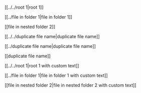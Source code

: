 [[../../root 1|root 1]]

[[../file in folder 1|file in folder 1]]

[[file in nested folder 2]]

[[../../duplicate file name|duplicate file name]]

[[../duplicate file name|duplicate file name]]

[[duplicate file name]]

[[../../root 1|root 1 with custom text]]

[[../file in folder 1|file in folder 1 with custom text]]

[[file in nested folder 2|file in nested folder 2 with custom text]]
